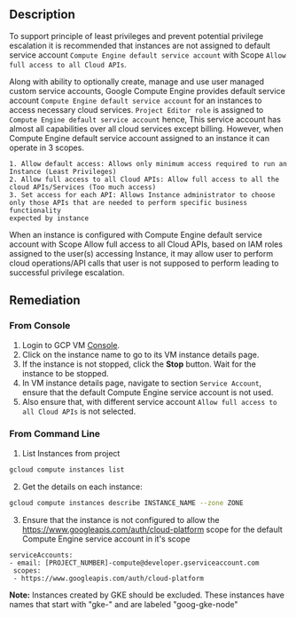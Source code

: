## Description

To support principle of least privileges and prevent potential privilege escalation it is recommended that instances are not assigned to default service account `Compute Engine default service account` with Scope `Allow full access to all Cloud APIs`.

Along with ability to optionally create, manage and use user managed custom service accounts, Google Compute Engine provides default service account `Compute Engine default service account` for an instances to access necessary cloud services. `Project Editor role` is assigned to `Compute Engine default service account` hence, This service account has almost all capabilities over all cloud services except billing. However, when Compute Engine default service account assigned to an instance it can operate in 3 scopes.

```
1. Allow default access: Allows only minimum access required to run an Instance (Least Privileges)
2. Allow full access to all Cloud APIs: Allow full access to all the cloud APIs/Services (Too much access)
3. Set access for each API: Allows Instance administrator to choose only those APIs that are needed to perform specific business functionality
expected by instance
```

When an instance is configured with Compute Engine default service account with Scope Allow full access to all Cloud APIs, based on IAM roles assigned to the user(s) accessing Instance, it may allow user to perform cloud operations/API calls that user is not supposed to perform leading to successful privilege escalation.

## Remediation

### From Console

1. Login to GCP VM [Console](https://console.cloud.google.com/compute/instances).
2. Click on the instance name to go to its VM instance details page.
3. If the instance is not stopped, click the **Stop** button. Wait for the instance to be stopped.
4. In VM instance details page, navigate to section `Service Account`, ensure that the default Compute Engine service account is not used.
5. Also ensure that, with different service account `Allow full access to all Cloud APIs` is not selected.

### From Command Line

1. List Instances from project

```bash
gcloud compute instances list
```

2. Get the details on each instance:

```bash
gcloud compute instances describe INSTANCE_NAME --zone ZONE
```

3. Ensure that the instance is not configured to allow the https://www.googleapis.com/auth/cloud-platform scope for the default Compute Engine service account in it's scope

```
serviceAccounts:
- email: [PROJECT_NUMBER]-compute@developer.gserviceaccount.com
 scopes:
 - https://www.googleapis.com/auth/cloud-platform
 ```

**Note:** Instances created by GKE should be excluded. These instances have names that start with "gke-" and are labeled "goog-gke-node"

